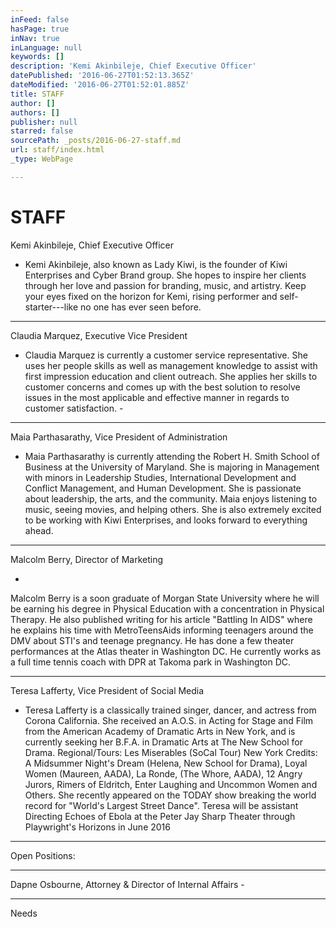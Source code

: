 ```yaml
---
inFeed: false
hasPage: true
inNav: true
inLanguage: null
keywords: []
description: 'Kemi Akinbileje, Chief Executive Officer'
datePublished: '2016-06-27T01:52:13.365Z'
dateModified: '2016-06-27T01:52:01.885Z'
title: STAFF
author: []
authors: []
publisher: null
starred: false
sourcePath: _posts/2016-06-27-staff.md
url: staff/index.html
_type: WebPage

---
```

# STAFF

Kemi Akinbileje, Chief Executive Officer

- Kemi Akinbileje, also known as Lady Kiwi, is the founder of Kiwi Enterprises and Cyber Brand group. She hopes to inspire her clients through her love and passion for branding, music, and artistry. Keep your eyes fixed on the horizon for Kemi, rising performer and self-starter---like no one has ever seen before.

****

Claudia Marquez, Executive Vice President

- Claudia Marquez is currently a customer service representative. She uses her people skills as well as management knowledge to assist with first impression education and client outreach. She applies her skills to customer concerns and comes up with the best solution to resolve issues in the most applicable and effective manner in regards to customer satisfaction. -

****

Maia Parthasarathy, Vice President of Administration

- Maia Parthasarathy is currently attending the Robert H. Smith School of Business at the University of Maryland. She is majoring in Management with minors in Leadership Studies, International Development and Conflict Management, and Human Development. She is passionate about leadership, the arts, and the community. Maia enjoys listening to music, seeing movies, and helping others. She is also extremely excited to be working with Kiwi Enterprises, and looks forward to everything ahead.

****

Malcolm Berry, Director of Marketing

- 

Malcolm Berry is a soon graduate of Morgan State University where he will be earning his degree in Physical Education with a concentration in Physical Therapy. He also published writing for his article "Battling In AIDS" where he explains his time with MetroTeensAids informing teenagers around the DMV about STI's and teenage pregnancy. He has done a few theater performances at the Atlas theater in Washington DC. He currently works as a full time tennis coach with DPR at Takoma park in Washington DC.

****

Teresa Lafferty, Vice President of Social Media

- Teresa Lafferty is a classically trained singer, dancer, and actress from Corona California. She received an A.O.S. in Acting for Stage and Film from the American Academy of Dramatic Arts in New York, and is currently seeking her B.F.A. in Dramatic Arts at The New School for Drama. Regional/Tours: Les Miserables (SoCal Tour) New York Credits: A Midsummer Night's Dream (Helena, New School for Drama), Loyal Women (Maureen, AADA), La Ronde, (The Whore, AADA), 12 Angry Jurors, Rimers of Eldritch, Enter Laughing and Uncommon Women and Others. She recently appeared on the TODAY show breaking the world record for "World's Largest Street Dance". Teresa will be assistant Directing Echoes of Ebola at the Peter Jay Sharp Theater through Playwright's Horizons in June 2016 

****

Open Positions: 

****

Dapne Osbourne, Attorney & Director of Internal Affairs - 

****

Needs